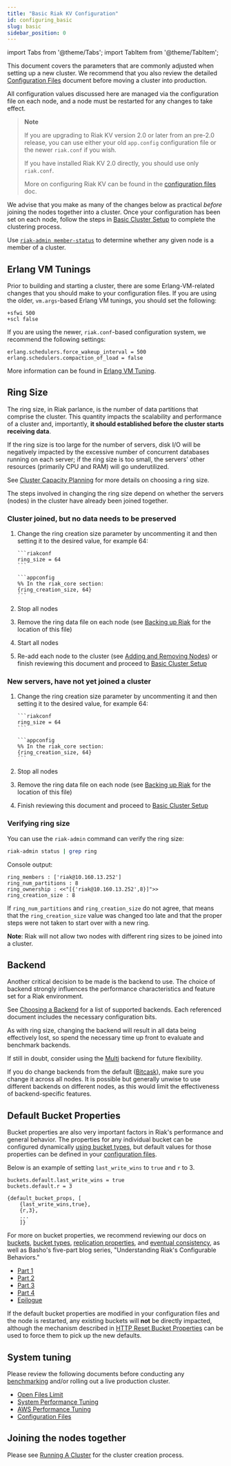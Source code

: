 ```yaml
---
title: "Basic Riak KV Configuration"
id: configuring_basic
slug: basic
sidebar_position: 0
---
```


import Tabs from '@theme/Tabs';
import TabItem from '@theme/TabItem';


[config reference]: ../configuring/reference.md

[use running cluster]: ../using/running-a-cluster.md

[use admin riak-admin#member-status]: ../using/admin/riak-admin.md#member-status

[perf erlang]: ../using/performance/erlang.md

[plan start]: ../setup/planning/start.md

[plan best practices]: ../setup/planning/best-practices.md

[cluster ops backup]: ../using/cluster-operations/backing-up.md

[cluster ops add remove node]: ../using/cluster-operations/adding-removing-nodes.md

[plan backend]: ../setup/planning/backend/index.md

[plan backend multi]: ../setup/planning/backend/multi.md

[plan backend bitcask]: ../setup/planning/backend/bitcask.md

[usage bucket types]: ../developing/usage/bucket-types.md

[apps replication properties]: ../developing/app-guide/replication-properties.md

[concept buckets]: ../learn/concepts/buckets.md

[concept eventual consistency]: ../learn/concepts/eventual-consistency.md

[perf benchmark]: ../using/performance/benchmarking.md

[perf open files]: ../using/performance/open-files-limit.md

[perf index]: ../using/performance/index.md

[perf aws]: ../using/performance/amazon-web-services.md

[Cluster Capacity Planning]: ../setup/planning/cluster-capacity.md#ring-sizenumber-of-partitions

This document covers the parameters that are commonly adjusted when
setting up a new cluster. We recommend that you also review the detailed
[Configuration Files][config reference] document before moving a cluster into
production.

All configuration values discussed here are managed via the
configuration file on each node, and a node must be restarted for any
changes to take effect.

> **Note**
>
> If you are upgrading to Riak KV version 2.0 or later from an pre-2.0
> release, you can use either your old `app.config` configuration file or
> the newer `riak.conf` if you wish.
>
> If you have installed Riak KV 2.0 directly, you should use only
> `riak.conf`.
>
> More on configuring Riak KV can be found in the [configuration files][config reference]
> doc.

We advise that you make as many of the changes below as practical
*before* joining the nodes together into a cluster. Once your
configuration has been set on each node, follow the steps in [Basic Cluster Setup][use running cluster] to complete the clustering process.

Use [`riak-admin member-status`][use admin riak-admin#member-status]
to determine whether any given node is a member of a cluster.

## Erlang VM Tunings

Prior to building and starting a cluster, there are some
Erlang-VM-related changes that you should make to your configuration
files. If you are using the older, `vm.args`-based Erlang VM tunings,
you should set the following:

```vmargs
+sfwi 500
+scl false
```

If you are using the newer, `riak.conf`-based configuration system, we
recommend the following settings:

```riakconf
erlang.schedulers.force_wakeup_interval = 500
erlang.schedulers.compaction_of_load = false
```

More information can be found in [Erlang VM Tuning][perf erlang].

## Ring Size

The ring size, in Riak parlance, is the number of data partitions that
comprise the cluster. This quantity impacts the scalability and
performance of a cluster and, importantly, **it should established
before the cluster starts receiving data**.

If the ring size is too large for the number of servers, disk I/O will
be negatively impacted by the excessive number of concurrent databases
running on each server; if the ring size is too small, the servers' other
resources (primarily CPU and RAM) will go underutilized.

See [Cluster Capacity Planning] for more details on choosing a ring size.

The steps involved in changing the ring size depend on whether the
servers (nodes) in the cluster have already been joined together.

### Cluster joined, but no data needs to be preserved

1. Change the ring creation size parameter by uncommenting it and then
   setting it to the desired value, for example 64:

       ```riakconf
       ring_size = 64
       ```

       ```appconfig
       %% In the riak_core section:
       {ring_creation_size, 64}
       ```

2. Stop all nodes

3. Remove the ring data file on each node (see [Backing up Riak][cluster ops backup] for the location of this file) 

4. Start all nodes

5. Re-add each node to the cluster (see [Adding and Removing Nodes][cluster ops add remove node]) or finish reviewing this document and proceed to [Basic Cluster Setup][use running cluster]

### New servers, have not yet joined a cluster

1. Change the ring creation size parameter by uncommenting it and then
   setting it to the desired value, for example 64:

       ```riakconf
       ring_size = 64
       ```

       ```appconfig
       %% In the riak_core section:
       {ring_creation_size, 64}
       ```

2. Stop all nodes

3. Remove the ring data file on each node (see [Backing up Riak][cluster ops backup] for
   the location of this file)

4. Finish reviewing this document and proceed to [Basic Cluster Setup][use running cluster]

### Verifying ring size

You can use the `riak-admin` command can verify the ring size:

```bash
riak-admin status | grep ring
```

Console output:

    ring_members : ['riak@10.160.13.252']
    ring_num_partitions : 8
    ring_ownership : <<"[{'riak@10.160.13.252',8}]">>
    ring_creation_size : 8

If `ring_num_partitions` and `ring_creation_size` do not agree, that
means that the `ring_creation_size` value was changed too late and that
the proper steps were not taken to start over with a new ring.

**Note**: Riak will not allow two nodes with different ring sizes to be
joined into a cluster.

## Backend

Another critical decision to be made is the backend to use. The choice
of backend strongly influences the performance characteristics and
feature set for a Riak environment.

See [Choosing a Backend][plan backend] for a list of supported backends. Each
referenced document includes the necessary configuration bits.

As with ring size, changing the backend will result in all data being
effectively lost, so spend the necessary time up front to evaluate and
benchmark backends.

If still in doubt, consider using the [Multi][plan backend multi] backend for future
flexibility.

If you do change backends from the default ([Bitcask][plan backend bitcask]), make sure you change it across all nodes. It is possible but generally unwise to use different backends on different nodes, as this would limit the
effectiveness of backend-specific features.

## Default Bucket Properties

Bucket properties are also very important factors in Riak's performance
and general behavior. The properties for any individual bucket can be
configured dynamically [using bucket types][usage bucket types], but default values for those properties can be defined in your [configuration files][config reference].

Below is an example of setting `last_write_wins` to `true` and `r` to 3.

<Tabs>

<TabItem label="riak.conf" value="riak.conf" default>

```riakconf
buckets.default.last_write_wins = true
buckets.default.r = 3
```

</TabItem>

<TabItem label="app.config" value="app.config">

```appconfig
{default_bucket_props, [
    {last_write_wins,true},
    {r,3},
    ...
    ]}
```

</TabItem>

</Tabs>

For more on bucket properties, we recommend reviewing our docs on
[buckets][concept buckets], [bucket types][usage bucket types], [replication properties][apps replication properties], and [eventual consistency][concept eventual consistency], as well as Basho's five-part blog series, "Understanding Riak's Configurable Behaviors."

* [Part 1](http://basho.com/understanding-riaks-configurable-behaviors-part-1/)
* [Part 2](http://basho.com/riaks-config-behaviors-part-2/)
* [Part 3](http://basho.com/riaks-config-behaviors-part-3/)
* [Part 4](http://basho.com/riaks-config-behaviors-part-4/)
* [Epilogue](http://basho.com/riaks-config-behaviors-epilogue/)

If the default bucket properties are modified in your configuration
files and the node is restarted, any existing buckets will **not** be
directly impacted, although the mechanism described in [HTTP Reset Bucket Properties](../developing/api/http/reset-bucket-props.md) can be used to force them to pick up the new
defaults.

## System tuning

Please review the following documents before conducting any
[benchmarking][perf benchmark] and/or rolling out a live production
cluster.

* [Open Files Limit][perf open files]
* [System Performance Tuning][perf index]
* [AWS Performance Tuning][perf aws]
* [Configuration Files][config reference]

## Joining the nodes together

Please see [Running A Cluster][use running cluster] for the cluster creation process.
